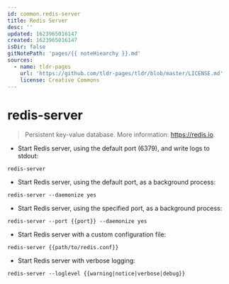 ```yaml
---
id: common.redis-server
title: Redis Server
desc: ''
updated: 1623965016147
created: 1623965016147
isDir: false
gitNotePath: 'pages/{{ noteHiearchy }}.md'
sources:
  - name: tldr-pages
    url: 'https://github.com/tldr-pages/tldr/blob/master/LICENSE.md'
    license: Creative Commons
---
```

# redis-server

> Persistent key-value database.
> More information: <https://redis.io>.

- Start Redis server, using the default port (6379), and write logs to stdout:

`redis-server`

- Start Redis server, using the default port, as a background process:

`redis-server --daemonize yes`

- Start Redis server, using the specified port, as a background process:

`redis-server --port {{port}} --daemonize yes`

- Start Redis server with a custom configuration file:

`redis-server {{path/to/redis.conf}}`

- Start Redis server with verbose logging:

`redis-server --loglevel {{warning|notice|verbose|debug}}`

